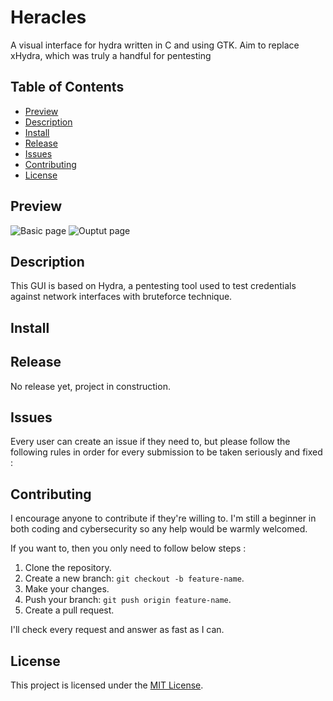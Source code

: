 # Heracles
A visual interface for hydra written in C and using GTK. Aim to replace xHydra, which was truly a handful for pentesting

## Table of Contents
- [Preview](#preview)
- [Description](#description)
- [Install](#install)
- [Release](#release)
- [Issues](#issues)
- [Contributing](#contributing)
- [License](#license)

## Preview
![Basic page](path_to_image)
![Ouptut page](path_to_image)

## Description
This GUI is based on Hydra, a pentesting tool used to test credentials against network interfaces with bruteforce technique. 

## Install

## Release
No release yet, project in construction.

## Issues
Every user can create an issue if they need to, but please follow the following rules in order for every submission to be taken seriously and fixed :

## Contributing
I encourage anyone to contribute if they're willing to. I'm still a beginner in both coding and cybersecurity so any help would be warmly welcomed.

If you want to, then you only need to follow below steps :
1. Clone the repository.
2. Create a new branch: `git checkout -b feature-name`.
3. Make your changes.
4. Push your branch: `git push origin feature-name`.
5. Create a pull request.

I'll check every request and answer as fast as I can.

## License
This project is licensed under the [MIT License](LICENSE).